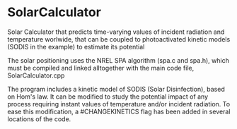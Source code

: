 # SolarCalculator
Solar Calculator that predicts time-varying values of incident radiation and temperature worlwide, that can be coupled to photoactivated kinetic models (SODIS in the example) to estimate its potential

The solar positioning uses the NREL SPA algorithm (spa.c and spa.h), which must be compiled and linked alltogether with the main code file, SolarCalculator.cpp

The program includes a kinetic model of SODIS (Solar Disinfection), based on Hom's law. It can be modified to study the potential impact of any process requiring instant values of temperature and/or incident radiation. To ease this modification, a #CHANGEKINETICS flag has been added in several locations of the code.
